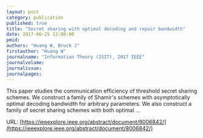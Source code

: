 ```yaml
---
layout: post
category: publication
published: true
title: "Secret sharing with optimal decoding and repair bandwidth"
date: 2017-06-25 12:00:00
pmid: 
authors: "Huang W, Bruck J"
firstauthor: "Huang W"
journalname: "Information Theory (ISIT), 2017 IEEE"
journalvolume: 
journalissue: 
journalpages: 
---
```


This paper studies the communication efficiency of threshold secret sharing schemes. We construct a family of Shamir's schemes with asymptotically optimal decoding bandwidth for arbitrary parameters. We also construct a family of secret sharing schemes with both optimal …

URL: [https://ieeexplore.ieee.org/abstract/document/8006842/](https://ieeexplore.ieee.org/abstract/document/8006842/)
